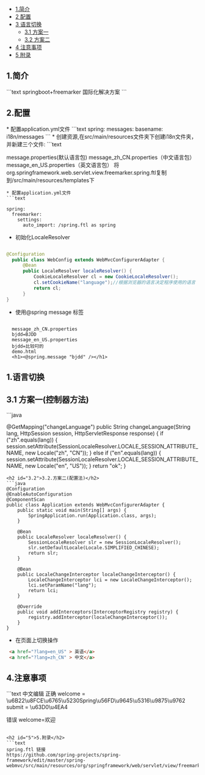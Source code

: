 * [1.简介](#1)
* [2 配置](#2)
* [3 语言切换](#3)
    * [3.1 方案一](#3.1)
    * [3.2 方案二](#3.2)
* [4 注意事项](#4)
* [5 附录](#5)


<h2 id="1">1.简介</h2>
```text
springboot+freemarker 国际化解决方案
```

<h2 id="2">2.配置</h2>
* 配置application.yml文件
```text
spring:
    messages:
      basename: i18n/messages
```
* 创建资源,在src/main/resources文件夹下创建i18n文件夹，并新建三个文件:
```text

message.properties(默认语言包)
message_zh_CN.properties（中文语言包）
message_en_US.properties（英文语言包）
将org.springframework.web.servlet.view.freemarker.spring.ftl复制到/src/main/resources/templates下
```
* 配置application.yml文件
```text

spring:
  freemarker:
    settings:
      auto_import: /spring.ftl as spring
```  
* 初始化LocaleResolver
```java

@Configuration
  public class WebConfig extends WebMvcConfigurerAdapter {
      @Bean
      public LocaleResolver localeResolver() {
          CookieLocaleResolver cl = new CookieLocaleResolver();
          cl.setCookieName("language");//根据浏览器的语言决定程序使用的语言
          return cl;
      }
}
```
* 使用@spring message 标签
```text

  message_zh_CN.properties
  bjdd=BJDD
  message_en_US.properties
  bjdd=比较叼的
  demo.html
  <h1><@spring.message "bjdd" /></h1>
```
<h2 id="3">1.语言切换</h2>
<h2 id="3.1">3.1 方案一(控制器方法)</h2>
```java

@GetMapping("changeLanguage")
    public String changeLanguage(String lang, HttpSession session, HttpServletResponse response) {
        if ("zh".equals(lang)) {
            session.setAttribute(SessionLocaleResolver.LOCALE_SESSION_ATTRIBUTE_NAME, new Locale("zh", "CN"));
        } else if ("en".equals(lang)) {
            session.setAttribute(SessionLocaleResolver.LOCALE_SESSION_ATTRIBUTE_NAME, new Locale("en", "US"));
        }
        return "ok";
    }
```
<h2 id="3.2">3.2.方案二(配置法)</h2>
```java
@Configuration
@EnableAutoConfiguration
@ComponentScan
public class Application extends WebMvcConfigurerAdapter {
	public static void main(String[] args) {
		SpringApplication.run(Application.class, args);
	}

	@Bean
	public LocaleResolver localeResolver() {
		SessionLocaleResolver slr = new SessionLocaleResolver();
		slr.setDefaultLocale(Locale.SIMPLIFIED_CHINESE);
		return slr;
	}

	@Bean
	public LocaleChangeInterceptor localeChangeInterceptor() {
		LocaleChangeInterceptor lci = new LocaleChangeInterceptor();
		lci.setParamName("lang");
		return lci;
	}

	@Override
	public void addInterceptors(InterceptorRegistry registry) {
		registry.addInterceptor(localeChangeInterceptor());
	}
}
```
* 在页面上切换操作
```html
 <a href="?lang=en_US" > 英语</a>
 <a href="?lang=zh_CN" > 中文</a>
```

<h2 id="4">4.注意事项</h2>
```text
中文编辑
正确
welcome = \u6B22\u8FCE\u6765\u5230Spring\u56FD\u9645\u5316\u9875\u9762
submit = \u63D0\u4EA4

错误
welcome=欢迎
```

<h2 id="5">5.附录</h2>
```text
spring.ftl 链接
https://github.com/spring-projects/spring-framework/edit/master/spring-webmvc/src/main/resources/org/springframework/web/servlet/view/freemarker/spring.ftl
```



